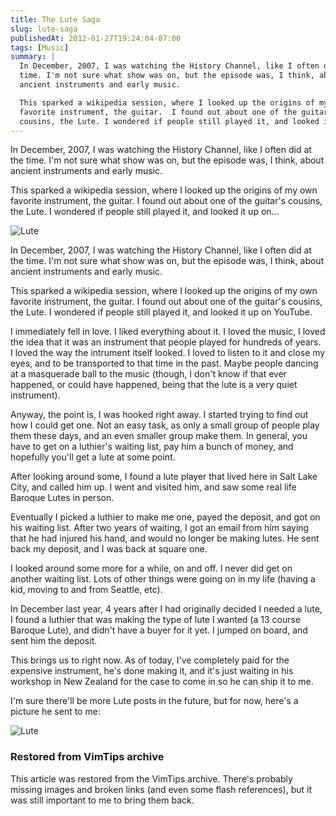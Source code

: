 ```yaml
---
title: The Lute Saga
slug: lute-saga
publishedAt: 2012-01-27T19:24:04-07:00
tags: [Music]
summary: |
  In December, 2007, I was watching the History Channel, like I often did at the
  time. I'm not sure what show was on, but the episode was, I think, about
  ancient instruments and early music.

  This sparked a wikipedia session, where I looked up the origins of my own
  favorite instrument, the guitar.  I found out about one of the guitar's
  cousins, the Lute. I wondered if people still played it, and looked it up on...
---
```

In December, 2007, I was watching the History Channel, like I often did at the
time. I'm not sure what show was on, but the episode was, I think, about
ancient instruments and early music.

This sparked a wikipedia session, where I looked up the origins of my own
favorite instrument, the guitar.  I found out about one of the guitar's
cousins, the Lute. I wondered if people still played it, and looked it up on...

![Lute](http://synicworld.com/media/lute.jpg)

In December, 2007, I was watching the History Channel, like I often did at the
time.  I'm not sure what show was on, but the episode was, I think, about
ancient instruments and early music.

This sparked a wikipedia session, where I looked up the origins of my own
favorite instrument, the guitar.  I found out about  one of the guitar's
cousins, the Lute. I wondered if people still played it, and looked it up on
YouTube.

I immediately fell in love.  I liked everything about it.  I loved the music,
I loved the idea that it was an instrument that people played for hundreds of
years.  I loved the way the intrument itself looked.  I loved to listen to it
and close my eyes, and to be transported to that time in the past.  Maybe
people dancing at  a masquerade ball to the music (though, I don't know if that
ever happened, or could have happened, being that the lute is a very quiet
instrument).

Anyway, the point is, I was hooked right away.  I started trying to find out
how I could get one.  Not an easy task, as only a small group of people play
them these days, and an even smaller group make them.  In general, you have to
get on a luthier's waiting list, pay him a bunch of money, and hopefully you'll
get a lute at some point.

After looking around some, I found a lute player that lived here in Salt Lake
City, and called him up.  I went and visited him, and saw some real life
Baroque Lutes in person.

Eventually I picked a luthier to make me one, payed the deposit, and got on his
waiting list.  After two years of waiting, I got an email from him saying that
he had injured his hand, and would no longer be making lutes.  He sent back my
deposit, and I was back at square one.

I looked around some more for a while, on and off.  I never did get on another
waiting list.  Lots of other things were going on in my life (having a kid,
moving to and from Seattle, etc).

In December last year, 4 years after I had originally decided I needed a lute,
I found a luthier that was making the type of lute I wanted (a 13 course
Baroque Lute), and didn't have a buyer for it yet.  I jumped on board, and sent
him the deposit.

This brings us to right now.  As of today, I've completely paid for the
expensive instrument, he's done making it, and it's just waiting in his
workshop in New Zealand for the case to come in so he can ship it to me.

I'm sure there'll be more Lute posts in the future, but for now, here's a
picture he sent to me:

![Lute](http://synicworld.com/media/lute.jpg)

<div class="restored-from-archive">
  <h3>Restored from VimTips archive</h3>
  <p>
  This article was restored from the VimTips archive. There's probably
  missing images and broken links (and even some flash references), but it
  was still important to me to bring them back.
  </p>
</div>
